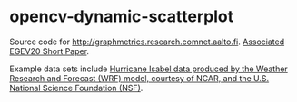 # opencv-dynamic-scatterplot

Source code for http://graphmetrics.research.comnet.aalto.fi. [Associated EGEV20 Short Paper](https://diglib.eg.org/handle/10.2312/evs20201058).

Example data sets include [Hurricane Isabel data produced by the Weather Research and Forecast (WRF) model, courtesy of NCAR, and the U.S. National Science Foundation (NSF)](https://www.earthsystemgrid.org/dataset/isabeldata.html?df=true).
